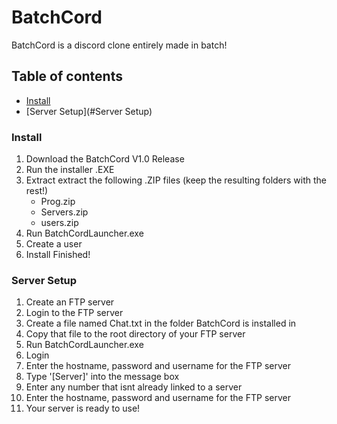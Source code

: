# BatchCord
BatchCord is a discord clone entirely made in batch!

## Table of contents

* [Install](#Install)
* [Server Setup](#Server Setup)


### Install

1. Download the BatchCord V1.0 Release
2. Run the installer .EXE
3. Extract extract the following .ZIP files (keep the resulting folders with the rest!)
   - Prog.zip
   - Servers.zip
   - users.zip
4. Run BatchCordLauncher.exe
5. Create a user
6. Install Finished!

### Server Setup

1. Create an FTP server
2. Login to the FTP server
3. Create a file named Chat.txt in the folder BatchCord is installed in
4. Copy that file to the root directory of your FTP server
5. Run BatchCordLauncher.exe
6. Login
7. Enter the hostname, password and username for the FTP server
8. Type '[Server]' into the message box
9. Enter any number that isnt already linked to a server
10. Enter the hostname, password and username for the FTP server
11. Your server is ready to use!
